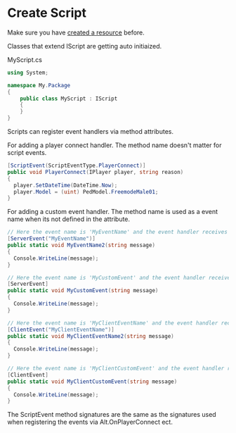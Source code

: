 # Create Script

Make sure you have [created a resource](https://fabianterhorst.github.io/coreclr-module/articles/create-resource.html) before.

Classes that extend IScript are getting auto initiaized.

MyScript.cs
```cs
using System;

namespace My.Package
{
    public class MyScript : IScript
    {
    }
}
```

Scripts can register event handlers via method attributes.

For adding a player connect handler. The method name doesn't matter for script events.

```cs
[ScriptEvent(ScriptEventType.PlayerConnect)]
public void PlayerConnect(IPlayer player, string reason)
{
  player.SetDateTime(DateTime.Now);
  player.Model = (uint) PedModel.FreemodeMale01;
}
```

For adding a custom event handler. The method name is used as a event name when its not defined in the attribute.

```cs
// Here the event name is 'MyEventName' and the event handler receives server events
[ServerEvent("MyEventName")]
public static void MyEventName2(string message)
{
  Console.WriteLine(message);
}

// Here the event name is 'MyCustomEvent' and the event handler receives server events
[ServerEvent]
public static void MyCustomEvent(string message)
{
  Console.WriteLine(message);
}

// Here the event name is 'MyClientEventName' and the event handler receives client events
[ClientEvent("MyClientEventName")]
public static void MyClientEventName2(string message)
{
  Console.WriteLine(message);
}

// Here the event name is 'MyClientCustomEvent' and the event handler receives client events
[ClientEvent]
public static void MyClientCustomEvent(string message)
{
  Console.WriteLine(message);
}
```

The ScriptEvent method signatures are the same as the signatures used when registering the events via Alt.OnPlayerConnect ect.


